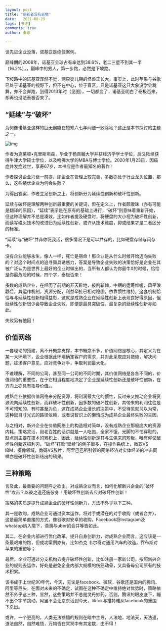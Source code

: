 ```yaml
---
layout: post
title: "创新者没有窘境"
date:   2021-08-29
tags: [书评]
comments: true
author: 秦歌

---
```


谈先进企业没落，诺基亚是绝佳案例。

 

巅峰期的2008年，诺基亚全球占有率达到38.6%，老二三星不到其一半（16.2%），，巅峰中的男人，第一步路，必然是下坡路。

 

下坡路中的诺基亚浑然不觉，两只婴儿期的怪兽正长大，事实上，此时苹果与谷歌已处于诺基亚的视野下，但不在中心，位于盲区，只是诺基亚这只大象没学会跳舞，亦不会奔跑，到得2013年时（见图），一切都变了，诺基亚明白了泰极否来，却再也没法泰极否来了。

 

## **“延续”与“破坏”**

 

为何像诺基亚这样的巨无霸能在短短六七年间便一败涂地？这正是本书探讨的主题之一。

 



![img](https://raw.githubusercontent.com/jandyxu/jandyxu.github.io/master/images/chuangxin/nokia.jpg)

 



作者为克莱顿•克里斯坦森，毕业于杨百翰大学并获经济学学士学位，后又陆续获得牛津大学硕士学位，以及哈佛大学的MBA与博士学位。2020年1月23日，因癌症并发症过世，享寿67岁，本书应是作者最知名的著作！



作者探讨企业兴衰一前提，即企业在管理上较完善，多数亦处于行业龙头位置，那么，这些绩优企业为何会失败？



为得出答案，作者立足创新之上，将创新分为延续性创新和破坏性创新。



延续与破坏是理解两种创新最重要的关键词，但在定义上，作者颇暧昧（亦有可能是翻译的原因），“延续”表示是在原有的基础上进行，“破坏”则意味着重新开始，但这种理解并不总是凑效，比如作者提及硬盘时，将硬盘的大小视为破坏性创新，而读写磁头技术的改进归为延续性创新，或许从技术维度，抑或结果才是二者区分的标准。

 

“延续”与“破坏”并非你死我活，很多情况下是可以共存的，比如硬盘存储与闪存卡。

 

没有企业能够永生，像人一样，死亡是宿命！那企业是从什么时候开始迈向失败的？对这个时间点的追寻颇具诱惑力，答案是导致企业失败的决策恰好是企业在其被广泛认为是世界上最好的企业时做出的，当所有人都认为你最牛X的时候，恰恰是你最危险的时候，四个字，泰极否来！

 

多数的成熟企业，在经历了前期的开天辟地，披荆斩棘，中期的运筹帷幄，风平浪静后，其运作机制，资源分配，利益牵扯已相对稳固，依靠惯性维持，这套机制恰恰与与延续性创新相得益彰，这就是成熟企业在延续性创新上表现良好得原因，但延续性创新很少会导致企业失败，即便是最具突破性，最复杂的延续性创新亦如此。

 

失败另有他因！

 

## **价值网络**

 

一套理论的搭建，离不开概念支撑，本书概念不多，价值网络是核心，其定义为在某一大环境下，企业根据此环境确定客户的需求，并对此采取应对措施，解决问题，征求客户意见，应对竞争对手，争取利润最大化。

 

不难理解，不同的公司，甚至同一公司的不同时期，其价值网络是各各不同的，价值网络的重要性，在于它相当程度地决定了企业是延续性创新还是破坏性创新，在方向上亦具有指导价值。。

 

成熟企业依据价值网络来分配资源，将利润最大化的惯性，反过来又推动企业将资源流向延续性创新，而非破坏性创新，因多数的破坏性创新，其带来的利润往往是不可预知的，有时甚至为负，这在成熟企业漫长的决策中，不受待见就习以为常，这种鼠目寸光式的路径依赖，或者说智识上的懒惰成为成熟企业最终失败的主因。

 

与之相对，新兴企业在价值网络上的构造相对简单，没有成熟企业那般庞大的资源内耗，策略灵活，用老百姓的话讲就是一人吃饱，全家不饿，光脚的不怕穿鞋的，缺点则主要在技术的累积上，因此，延续性创新是其与生俱来的短板，唯有仰仗破坏性创新这把利刃。“破坏”打败“延续”的例子很多，在操作系统上，微软VS IBM，摄像领域，数码VS胶片，阿里巴巴所引领的网络经济对实体经济的冲击同样亦是破坏性创新结出的硕果。

 

## **三种策略**

 

言及此，最重要的问题呼之欲出，对成熟企业而言，如何化解新兴企业的“破坏性”攻击？以彼之道还施彼身！用破坏性创新去应对破坏性创新！

 

策略的实质是提升成熟企业的破坏性创新力，方法不外乎以下三种。

 

其一是收购，成熟企业可通过资本运作，将对手或潜在的对手收购（或者合并），这是最简单直接的方式，像谷歌对安卓的收购，Facebook将Instagram及whatapp纳入麾下，滴滴与uber的合并等皆如此。



其二，在企业内部进行优化改革，提升自身创新力，对成熟企业而言，这应该是一条最艰难的路，但成功案例亦有，比如杰克 韦尔奇对通用汽车的改造，乔布斯对苹果的重塑等；

 

最后，企业可通过分支机构去提升破坏性创新，比如注册一家新公司，按照新兴企业的规则去运作，好处是避免企业内部大规模的伤筋动骨，又具备母公司原有的技术积累。

 

该书成于上世纪90年代，今天，无论是facebook、微软，谷歌还是国内的腾讯、阿里等巨头，在面对未来的不确定，试图在这种不确定中维持绝对优势时，策略依然不外乎这三种，显然，这些策略并不总是灵丹妙药，否则，腾讯的眼皮底下，蹦不出个字节跳动，阿里不会让京东活到今天，tiktok与推特难从facebook的重围下杀出。

 

或许，一个更高的，人类无法参悟的规则在暗中主导，人法地，地法天，天法道，道法自然，自然难悟，万物皆在冥冥中有其定数，由不得！